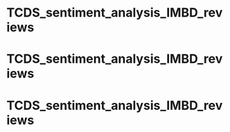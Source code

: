 # TCDS_sentiment_analysis_IMBD_reviews
# TCDS_sentiment_analysis_IMBD_reviews
# TCDS_sentiment_analysis_IMBD_reviews
